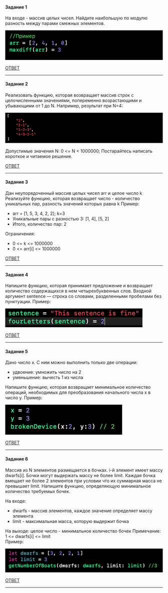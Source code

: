 #### Задание 1
На входе - массив целых чисел.
Найдите наибольшую по модулю разность между парами смежных элементов.

![](https://github.com/TOxaREY/Answers_Swift/blob/master/image/Task_1.png)


[ОТВЕТ](https://github.com/TOxaREY/Answers_Swift/blob/master/task/Task_1.playground/Contents.swift)

---

#### Задание 2
Реализовать функцию, которая возвращает массив строк с целочисленными значениями, попеременно возрастающими и убывающими от 1 до N. 
Например, результат при N=4:

![](https://github.com/TOxaREY/Answers_Swift/blob/master/image/Task_2.png)

Допустимые значения N:
0 <= N < 1000000;
Постарайтесь написать короткое и читаемое решение.


[ОТВЕТ](https://github.com/TOxaREY/Answers_Swift/blob/master/task/Task_2.playground/Contents.swift)

---

#### Задание 3
Дан неупорядоченный массив целых чисел arr и целое число k
Реализуйте функцию, которая возвращает число - количество уникальных пар, разность значений которых равна k
Пример:
* arr = [1, 5, 3, 4, 2, 2]; k=3
* Уникальные пары с разностью 3: [1, 4], [5, 2]
* Итого, количество пар: 2

Ограничения:
* 0 <= k <= 1000000
* 0 <= arr[i] <= 1000000

[ОТВЕТ](https://github.com/TOxaREY/Answers_Swift/blob/master/task/Task_3.playground/Contents.swift)

---

#### Задание 4
Напишите функцию, которая принимает предложение и возвращает количество содержащихся в нем четырехбуквенных слов.
Входной аргумент sentence — строка со словами, разделенными пробелами без пунктуации.
Пример:

![](https://github.com/TOxaREY/Answers_Swift/blob/master/image/Task_4.png)

[ОТВЕТ](https://github.com/TOxaREY/Answers_Swift/blob/master/task/Task_4.playground/Contents.swift)

---

#### Задание 5
Дано число x. С ним можно выполнить только две операции:

* удвоение: умножить число на 2
* уменьшение: вычесть 1 из числа

Напишите функцию, которая возвращает минимальное количество операций, необходимых для преобразования начального числа x в число y.
Пример:

![](https://github.com/TOxaREY/Answers_Swift/blob/master/image/Task_5.png)

[ОТВЕТ](https://github.com/TOxaREY/Answers_Swift/blob/master/task/Task_5.playground/Contents.swift)

---

#### Задание 6
Массив из N элементов размещается в бочках. i-й элемент имеет массу dwarfs[i]. Бочки могут выдержать массу не более limit.
Каждая бочка вмещает не более 2 элементов при условии что их суммарная масса не превышает limit.
Напишите функцию, определяющую минимальное количество требуемых бочек.

На входе:  
* dwarfs - массив элементов, каждое значение определяет массу элемента 
* limit - максимальная масса, которую выдержит бочка

На выходе: целое число - минимальное количество бочек
Примечание: 1 <= dwarfs[i] <= limit  
Пример:

![](https://github.com/TOxaREY/Answers_Swift/blob/master/image/Task_6.png)

[ОТВЕТ](https://github.com/TOxaREY/Answers_Swift/blob/master/task/Task_6.playground/Contents.swift)

---